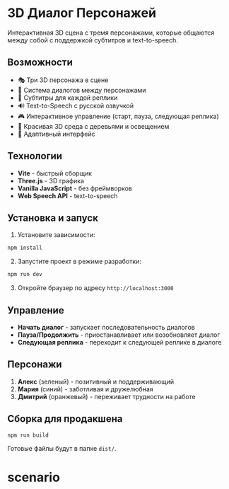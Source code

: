# 3D Диалог Персонажей

Интерактивная 3D сцена с тремя персонажами, которые общаются между собой с поддержкой субтитров и text-to-speech.

## Возможности

- 🎭 Три 3D персонажа в сцене
- 💬 Система диалогов между персонажами
- 📝 Субтитры для каждой реплики
- 🔊 Text-to-Speech с русской озвучкой
- 🎮 Интерактивное управление (старт, пауза, следующая реплика)
- 🌳 Красивая 3D среда с деревьями и освещением
- 📱 Адаптивный интерфейс

## Технологии

- **Vite** - быстрый сборщик
- **Three.js** - 3D графика
- **Vanilla JavaScript** - без фреймворков
- **Web Speech API** - text-to-speech

## Установка и запуск

1. Установите зависимости:
```bash
npm install
```

2. Запустите проект в режиме разработки:
```bash
npm run dev
```

3. Откройте браузер по адресу `http://localhost:3000`

## Управление

- **Начать диалог** - запускает последовательность диалогов
- **Пауза/Продолжить** - приостанавливает или возобновляет диалог
- **Следующая реплика** - переходит к следующей реплике в диалоге

## Персонажи

1. **Алекс** (зеленый) - позитивный и поддерживающий
2. **Мария** (синий) - заботливая и дружелюбная
3. **Дмитрий** (оранжевый) - переживает трудности на работе

## Сборка для продакшена

```bash
npm run build
```

Готовые файлы будут в папке `dist/`.
# scenario
